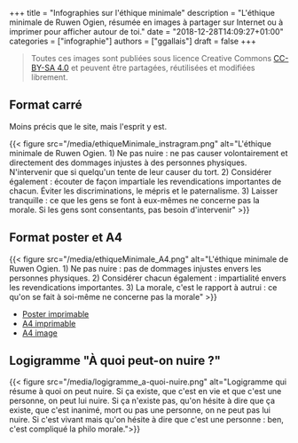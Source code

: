 +++
title = "Infographies sur l'éthique minimale"
description = "L'éthique minimale de Ruwen Ogien, résumée en images à partager sur Internet ou à imprimer pour afficher autour de toi."
date = "2018-12-28T14:09:27+01:00"
categories = ["infographie"]
authors = ["ggallais"]
draft = false
+++

> Toutes ces images sont publiées sous licence Creative Commons [CC-BY-SA 4.0](https://creativecommons.org/licenses/by-sa/4.0/deed.fr) et peuvent être partagées, réutilisées et modifiées librement.

## Format carré

Moins précis que le site, mais l'esprit y est.

{{< figure src="/media/ethiqueMinimale_instragram.png" alt="L'éthique minimale de Ruwen Ogien. 1) Ne pas nuire : ne pas causer volontairement et directement des dommages injustes à des personnes physiques. N'intervenir que si quelqu'un tente de leur causer du tort. 2) Considérer également : écouter de façon impartiale les revendications importantes de chacun. Éviter les discriminations, le mépris et le paternalisme. 3) Laisser tranquille : ce que les gens se font à eux-mêmes ne concerne pas la morale. Si les gens sont consentants, pas besoin d'intervenir" >}}

## Format poster et A4

{{< figure src="/media/ethiqueMinimale_A4.png" alt="L'éthique minimale de Ruwen Ogien. 1) Ne pas nuire : pas de dommages injustes envers les personnes physiques. 2) Considérer chacun également : impartialité envers les revendications importantes. 3) La morale, c'est le rapport à autrui : ce qu'on se fait à soi-même ne concerne pas la morale" >}}

* [Poster imprimable](/media/ethiqueMinimale_poster.pdf)
* [A4 imprimable](/media/ethiqueMinimale_A4.pdf)
* [A4 image](/media/ethiqueMinimale_A4.png)

## Logigramme "À quoi peut-on nuire ?"

{{< figure src="/media/logigramme_a-quoi-nuire.png" alt="Logigramme qui résume à quoi on peut nuire. Si ça existe, que c'est en vie et que c'est une personne, on peut lui nuire. Si ça n'existe pas, qu'on hésite à dire que ça existe, que c'est inanimé, mort ou pas une personne, on ne peut pas lui nuire. Si c'est vivant mais qu'on hésite à dire que c'est une personne : ben, c'est compliqué la philo morale.">}}
